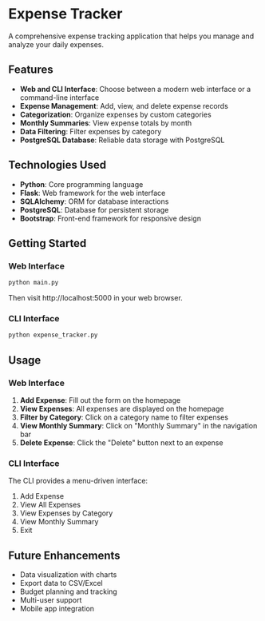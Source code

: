 # Expense Tracker

A comprehensive expense tracking application that helps you manage and analyze your daily expenses.

## Features

- **Web and CLI Interface**: Choose between a modern web interface or a command-line interface
- **Expense Management**: Add, view, and delete expense records
- **Categorization**: Organize expenses by custom categories
- **Monthly Summaries**: View expense totals by month
- **Data Filtering**: Filter expenses by category
- **PostgreSQL Database**: Reliable data storage with PostgreSQL

## Technologies Used

- **Python**: Core programming language
- **Flask**: Web framework for the web interface
- **SQLAlchemy**: ORM for database interactions
- **PostgreSQL**: Database for persistent storage
- **Bootstrap**: Front-end framework for responsive design

## Getting Started

### Web Interface

```bash
python main.py
```

Then visit http://localhost:5000 in your web browser.

### CLI Interface

```bash
python expense_tracker.py
```

## Usage

### Web Interface

1. **Add Expense**: Fill out the form on the homepage
2. **View Expenses**: All expenses are displayed on the homepage
3. **Filter by Category**: Click on a category name to filter expenses
4. **View Monthly Summary**: Click on "Monthly Summary" in the navigation bar
5. **Delete Expense**: Click the "Delete" button next to an expense

### CLI Interface

The CLI provides a menu-driven interface:

1. Add Expense
2. View All Expenses
3. View Expenses by Category
4. View Monthly Summary
5. Exit

## Future Enhancements

- Data visualization with charts
- Export data to CSV/Excel
- Budget planning and tracking
- Multi-user support
- Mobile app integration